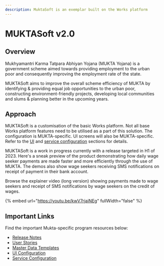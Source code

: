 ```yaml
---
description: MuktaSoft is an exemplar built on the Works platform
---
```


# MUKTASoft v2.0

## Overview

Mukhyamantri Karma Tatpara Abhiyan Yojana (MUKTA Yojana) is a government scheme aimed towards providing employment to the urban poor and consequently improving the employment rate of the state.

MUKTASoft aims to improve the overall scheme efficiency of MUKTA by identifying & providing equal job opportunities to the urban poor, constructing environment-friendly projects, developing local communities and slums & planning better in the upcoming years.

## Approach

MUKTASoft is a customisation of the basic Works platform. Not all base Works platform features need to be utilised as a part of this solution. The configuration is MUKTA-specific. UI screens will also be MUKTA-specific. Refer to the [UI](deployment/configuration/ui-configuration/) and [service configuration](../../platform/configuration/service-configuration/) sections for details.

MUKTASoft is a work in progress currently with a release targeted in H1 of 2023. Here's a sneak preview of the product demonstrating how daily wage seeker payments are made faster and more efficiently through the use of MUKTA. The demos also show wage seekers receiving SMS notifications on receipt of payment in their bank account.&#x20;

Browse the explainer video (long version) showing payments made to wage seekers and receipt of SMS notifications by wage seekers on the credit of wages.

{% embed url="https://youtu.be/kwV7rjaiNEg" fullWidth="false" %}

## Important Links

Find the important Mukta-specific program resources below:

* [Release Notes](deployment/release-notes/)
* [User Stories](specifications/functional-requirements/user-stories/)
* [Master Data Templates](deployment/configuration/master-data-templates/)
* [UI Configuration](deployment/configuration/ui-configuration/)
* [Service Configuration](../../platform/configuration/service-configuration/)

